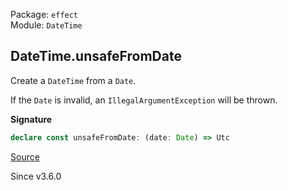 Package: `effect`<br />
Module: `DateTime`<br />

## DateTime.unsafeFromDate

Create a `DateTime` from a `Date`.

If the `Date` is invalid, an `IllegalArgumentException` will be thrown.

**Signature**

```ts
declare const unsafeFromDate: (date: Date) => Utc
```

[Source](https://github.com/Effect-TS/effect/tree/main/packages/effect/src/DateTime.ts#L345)

Since v3.6.0